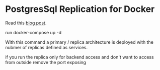 # PostgresSql Replication for Docker

Read this [blog post](https://medium.com/@2hamed/replicating-postgres-inside-docker-the-how-to-3244dc2305be).


run docker-compose up -d

With this command a primary / replica architecture is deployed with the nubmer of replicas defined as services.

if you run the replica only for backend access and don't want to access from outside remove the port exposing
